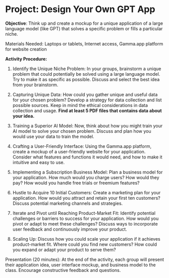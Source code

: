 # Project: Design Your Own GPT App

**Objective**: Think up and create a mockup for a unique application of a large language model (like GPT) that solves a specific problem or fills a particular niche.

Materials Needed: Laptops or tablets, Internet access, Gamma.app platform for website creation

**Activity Procedure:**
1. Identify the Unique Niche Problem:
In your groups, brainstorm a unique problem that could potentially be solved using a large language model. Try to make it as specific as possible. Discuss and select the best idea from your brainstorm.

2. Capturing Unique Data:
How could you gather unique and useful data for your chosen problem? Develop a strategy for data collection and list possible sources. Keep in mind the ethical considerations in data collection and usage. **Find at least 5 PDF files that contains data about your idea.**

3. Training a Superior AI Model:
Now, think about how you might train your AI model to solve your chosen problem. Discuss and plan how you would use your data to train the model.

4. Crafting a User-Friendly Interface:
Using the Gamma.app platform, create a mockup of a user-friendly website for your application. Consider what features and functions it would need, and how to make it intuitive and easy to use.

5. Implementing a Subscription Business Model:
Plan a business model for your application. How much would you charge users? How would they pay? How would you handle free trials or freemium features?

6. Hustle to Acquire 10 Initial Customers:
Create a marketing plan for your application. How would you attract and retain your first ten customers? Discuss potential marketing channels and strategies.

7. Iterate and Pivot until Reaching Product-Market Fit:
Identify potential challenges or barriers to success for your application. How would you pivot or adapt to meet these challenges? Discuss ways to incorporate user feedback and continuously improve your product.

8. Scaling Up:
Discuss how you could scale your application if it achieves product-market fit. Where could you find new customers? How could you expand or adapt your product to serve them?

Presentation (20 minutes):
At the end of the activity, each group will present their application idea, user interface mockup, and business model to the class. Encourage constructive feedback and questions.
